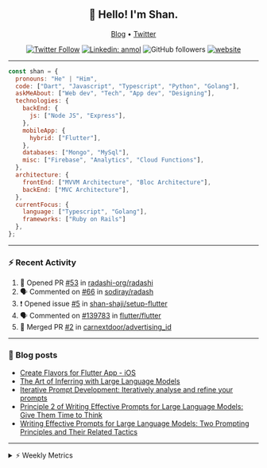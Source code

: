 <h2 align="center">👋 Hello! I'm Shan.</h2>
<p align="center">
  <a href="https://dev.to/shanshaji">Blog</a> •
  <a href="https://twitter.com/intent/follow?screen_name=shan__shaji">Twitter</a>
</p>

<p align="center"><a href="https://twitter.com/intent/follow?screen_name=shan__shaji"><img src="https://img.shields.io/twitter/follow/shan__shaji?style=flat" alt="Twitter Follow"></a>
<a href="https://www.linkedin.com/in/shan-shaji/"><img src="https://img.shields.io/badge/shan-shaji?style=flat-square&amp;logo=Linkedin&amp;logoColor=white&amp;link=https://www.linkedin.com/in/shan-shaji/" alt="Linkedin: anmol"></a>
<img src="https://img.shields.io/github/followers/shan-shaji?label=Follow&amp;style=social" alt="GitHub followers">
<a href="http://shan-shaji.github.io/"><img src="https://img.shields.io/badge/Website-46a2f1.svg?&amp;style=flat-square&amp;logo=Google-Chrome&amp;logoColor=white&amp;link=http://shan-shaji.github.io/" alt="website"></a></p>

<hr>

```javascript
const shan = {
  pronouns: "He" | "Him",
  code: ["Dart", "Javascript", "Typescript", "Python", "Golang"],
  askMeAbout: ["Web dev", "Tech", "App dev", "Designing"],
  technologies: {
    backEnd: {
      js: ["Node JS", "Express"],
    },
    mobileApp: {
      hybrid: ["Flutter"],
    },
    databases: ["Mongo", "MySql"],
    misc: ["Firebase", "Analytics", "Cloud Functions"],
  },
  architecture: {
    frontEnd: ["MVVM Architecture", "Bloc Architecture"],
    backEnd: ["MVC Architecture"],
  },
  currentFocus: {
    language: ["Typescript", "Golang"],
    frameworks: ["Ruby on Rails"]
  },
};
```

---

### ⚡ Recent Activity

<!--START_SECTION:activity-->
1. 💪 Opened PR [#53](https://github.com/radashi-org/radashi/pull/53) in [radashi-org/radashi](https://github.com/radashi-org/radashi)
2. 🗣 Commented on [#66](https://github.com/sodiray/radash/pull/66#issuecomment-2197878796) in [sodiray/radash](https://github.com/sodiray/radash)
3. ❗ Opened issue [#5](https://github.com/shan-shaji/setup-flutter/issues/5) in [shan-shaji/setup-flutter](https://github.com/shan-shaji/setup-flutter)
4. 🗣 Commented on [#139783](https://github.com/flutter/flutter/issues/139783#issuecomment-1908793600) in [flutter/flutter](https://github.com/flutter/flutter)
5. 🎉 Merged PR [#2](https://github.com/carnextdoor/advertising_id/pull/2) in [carnextdoor/advertising_id](https://github.com/carnextdoor/advertising_id)
<!--END_SECTION:activity-->

---

### 📕 Blog posts

<!-- BLOG-POST-LIST:START -->
- [Create Flavors for Flutter App - iOS](https://dev.to/shanshaji/create-flavors-for-flutter-app-ios-fnl)
- [The Art of Inferring with Large Language Models](https://dev.to/arkroot/the-art-of-inferring-with-large-language-models-243m)
- [Iterative Prompt Development: Iteratively analyse and refine your prompts](https://dev.to/arkroot/iterative-prompt-development-iteratively-analyse-and-refine-your-prompts-3ibl)
- [Principle 2 of Writing Effective Prompts for Large Language Models: Give Them Time to Think](https://dev.to/arkroot/principle-2-of-writing-effective-prompts-for-large-language-models-give-them-time-to-think-25j3)
- [Writing Effective Prompts for Large Language Models: Two Prompting Principles and Their Related Tactics](https://dev.to/arkroot/writing-effective-prompts-for-large-language-models-two-prompting-principles-and-their-related-tactics-151a)
<!-- BLOG-POST-LIST:END -->

<hr>
<details>
    <summary>⚡ Weekly Metrics</summary>
    <p>
    
<!--START_SECTION:waka-->
![Code Time](http://img.shields.io/badge/Code%20Time-2%2C841%20hrs%205%20mins-blue)

![Profile Views](http://img.shields.io/badge/Profile%20Views-0-blue)

**🐱 My GitHub Data** 

> 📦 ? Used in GitHub's Storage 
 > 
> 🏆 536 Contributions in the Year 2024
 > 
> 💼 Opted to Hire
 > 
> 📜 106 Public Repositories 
 > 
> 🔑 0 Private Repositories 
 > 
**I'm an Early 🐤** 

```text
🌞 Morning                12081 commits       █████░░░░░░░░░░░░░░░░░░░░   19.26 % 
🌆 Daytime                20665 commits       ████████░░░░░░░░░░░░░░░░░   32.94 % 
🌃 Evening                22325 commits       █████████░░░░░░░░░░░░░░░░   35.59 % 
🌙 Night                  7661 commits        ███░░░░░░░░░░░░░░░░░░░░░░   12.21 % 
```
📅 **I'm Most Productive on Friday** 

```text
Monday                   11825 commits       █████░░░░░░░░░░░░░░░░░░░░   18.85 % 
Tuesday                  11158 commits       ████░░░░░░░░░░░░░░░░░░░░░   17.79 % 
Wednesday                8495 commits        ███░░░░░░░░░░░░░░░░░░░░░░   13.54 % 
Thursday                 11024 commits       ████░░░░░░░░░░░░░░░░░░░░░   17.57 % 
Friday                   11973 commits       █████░░░░░░░░░░░░░░░░░░░░   19.09 % 
Saturday                 4278 commits        ██░░░░░░░░░░░░░░░░░░░░░░░   06.82 % 
Sunday                   3979 commits        ██░░░░░░░░░░░░░░░░░░░░░░░   06.34 % 
```


📊 **This Week I Spent My Time On** 

```text
🕑︎ Time Zone: Asia/Kolkata

💬 Programming Languages: 
ERB                      2 hrs 31 mins       █████████████████████░░░░   85.37 % 
Ruby                     15 mins             ██░░░░░░░░░░░░░░░░░░░░░░░   08.69 % 
JavaScript               8 mins              █░░░░░░░░░░░░░░░░░░░░░░░░   04.66 % 
CSS                      1 min               ░░░░░░░░░░░░░░░░░░░░░░░░░   00.85 % 
JSON                     0 secs              ░░░░░░░░░░░░░░░░░░░░░░░░░   00.36 % 

🔥 Editors: 
VS Code                  2 hrs 56 mins       █████████████████████████   100.00 % 

🐱‍💻 Projects: 
turbo                    2 hrs 56 mins       █████████████████████████   100.00 % 

💻 Operating System: 
Mac                      2 hrs 56 mins       █████████████████████████   100.00 % 
```

**I Mostly Code in Dart** 

```text
Dart                     43 repos            ██████████░░░░░░░░░░░░░░░   38.39 % 
C++                      5 repos             █░░░░░░░░░░░░░░░░░░░░░░░░   04.46 % 
Python                   5 repos             █░░░░░░░░░░░░░░░░░░░░░░░░   04.46 % 
Dockerfile               1 repo              ░░░░░░░░░░░░░░░░░░░░░░░░░   00.89 % 
Swift                    1 repo              ░░░░░░░░░░░░░░░░░░░░░░░░░   00.89 % 
```




 Last Updated on 19/07/2024 18:57:01 UTC
<!--END_SECTION:waka-->

</p>
 </details>
